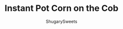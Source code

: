 ---
layout: ../../layouts/MarkdownPostLayout.astro
title: Instant Pot Corn on the Cob
author: ShugarySweets
pubDate: 2021-08-20
description: "Instant Pot Corn on the Cob is a fast and easy way to enjoy the bounty of summer! Have delicious corn on the table in less than 15 minutes with this fool proof method."
image_url: https://www.shugarysweets.com/wp-content/uploads/2021/08/instant-pot-corn-on-cob-facebook.jpg
tags: ["Salad and Sides","American"]
calories: 93
protein: 3
carbohydrates: 17
fats: 3
fiber: 2
ingredients: ["6 ears corn on cob (husks and silks removed)","1 cup water","salt and pepper to taste","melted butter, optional"]
serves: 6
time: "14 minutes"
prepTime: "10 minutes"
instructions: ["Pour 1 cup of water into the inner pot of your Instant Pot and place the trivet on the bottom. Place the 6 ears of corn on the trivet layering two ears at a time making a crisscross pattern. (See photo)    ","Close the lid and place the venting knob to the sealing position and pressure cook on high pressure for 4 minutes, then immediately quick release by moving the valve on top to venting.     ","Open the lid carefully and remove the ears of corn and brush with melted butter.      ","Serve immediately with salt and pepper to taste."]
nutrition: ["93 calories","17 grams carbohydrates","5 milligrams cholesterol","3 grams fat","2 grams fiber","3 grams protein","1 grams saturated fat","67 grams sodium","4 grams sugar","0 grams trans fat","1 grams unsaturated fat"]
---
